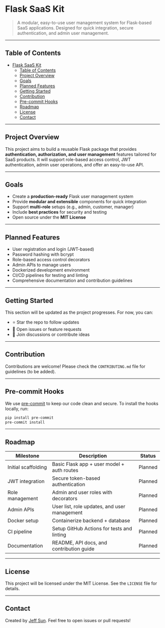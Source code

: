 # Flask SaaS Kit

> A modular, easy-to-use user management system for Flask-based SaaS applications.
> Designed for quick integration, secure authentication, and admin user management.

---

## Table of Contents

- [Flask SaaS Kit](#flask-saas-kit)
  - [Table of Contents](#table-of-contents)
  - [Project Overview](#project-overview)
  - [Goals](#goals)
  - [Planned Features](#planned-features)
  - [Getting Started](#getting-started)
  - [Contribution](#contribution)
  - [Pre-commit Hooks](#pre-commit-hooks)
  - [Roadmap](#roadmap)
  - [License](#license)
  - [Contact](#contact)

---

## Project Overview

This project aims to build a reusable Flask package that provides **authentication, authorization, and user management** features tailored for SaaS products.
It will support role-based access control, JWT authentication, admin user operations, and offer an easy-to-use API.

---

## Goals

- Create a **production-ready** Flask user management system
- Provide **modular and extensible** components for quick integration
- Support **multi-role** setups (e.g., admin, customer, manager)
- Include **best practices** for security and testing
- Open source under the **MIT License**

---

## Planned Features

- User registration and login (JWT-based)
- Password hashing with bcrypt
- Role-based access control decorators
- Admin APIs to manage users
- Dockerized development environment
- CI/CD pipelines for testing and linting
- Comprehensive documentation and contribution guidelines

---

## Getting Started

This section will be updated as the project progresses. For now, you can:

- ⭐ Star the repo to follow updates
- 🐛 Open issues or feature requests
- 💬 Join discussions or contribute ideas

---

## Contribution

Contributions are welcome!
Please check the `CONTRIBUTING.md` file for guidelines (to be added).

---

## Pre-commit Hooks

We use [pre-commit](https://pre-commit.com/) to keep our code clean and secure.
To install the hooks locally, run:

```bash
pip install pre-commit
pre-commit install
```

---

## Roadmap

| Milestone         | Description                                  | Status     |
|-------------------|----------------------------------------------|------------|
| Initial scaffolding | Basic Flask app + user model + auth routes  | Planned    |
| JWT integration    | Secure token-based authentication            | Planned    |
| Role management    | Admin and user roles with decorators          | Planned    |
| Admin APIs        | User list, role updates, and user management  | Planned    |
| Docker setup       | Containerize backend + database                | Planned    |
| CI pipeline       | Setup GitHub Actions for tests and linting    | Planned    |
| Documentation     | README, API docs, and contribution guide      | Planned    |

---

## License

This project will be licensed under the MIT License. See the `LICENSE` file for details.

---

## Contact

Created by [Jeff Sun](https://github.com/Jeff-ssx).
Feel free to open issues or pull requests!
